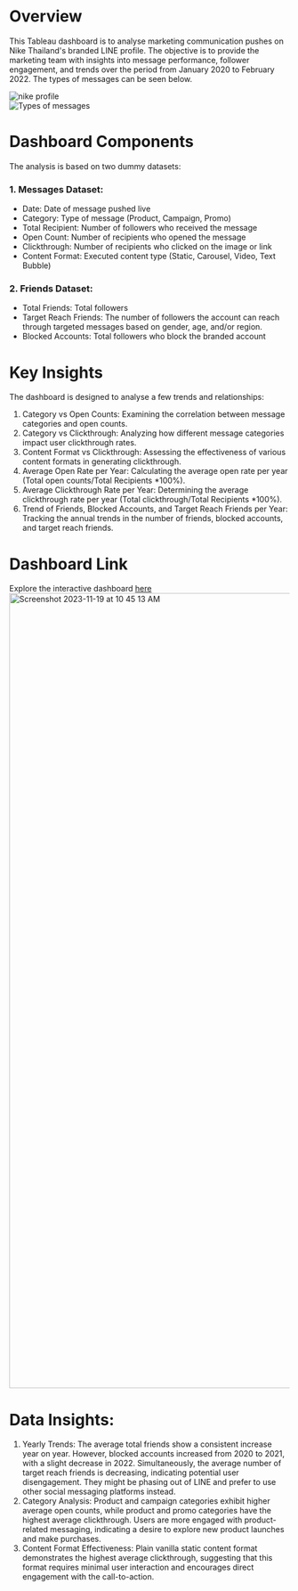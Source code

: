 # Overview
This Tableau dashboard is to analyse marketing communication pushes on Nike Thailand's branded LINE profile. The objective is to provide the marketing team with insights into message performance, follower engagement, and trends over the period from January 2020 to February 2022. The types of messages can be seen below.

![nike profile](https://github.com/Kfkyyian1/linetableaudashboard/assets/146427900/8c4bd117-07fe-4881-b376-b02e88a2c19d) <br>
![Types of messages](https://github.com/Kfkyyian1/linetableaudashboard/assets/146427900/c5bb08cc-9554-4236-a7f6-2f1ef1e8bb16)

# Dashboard Components
The analysis is based on two dummy datasets:

### 1. Messages Dataset:
- Date: Date of message pushed live
- Category: Type of message (Product, Campaign, Promo)
- Total Recipient: Number of followers who received the message
- Open Count: Number of recipients who opened the message
- Clickthrough: Number of recipients who clicked on the image or link
- Content Format: Executed content type (Static, Carousel, Video, Text Bubble)

### 2. Friends Dataset:
- Total Friends: Total followers
- Target Reach Friends: The number of followers the account can reach through targeted messages based on gender, age, and/or region.
- Blocked Accounts: Total followers who block the branded account

# Key Insights
The dashboard is designed to analyse a few trends and relationships:
1. Category vs Open Counts: Examining the correlation between message categories and open counts.
2. Category vs Clickthrough: Analyzing how different message categories impact user clickthrough rates.
3. Content Format vs Clickthrough: Assessing the effectiveness of various content formats in generating clickthrough.
4. Average Open Rate per Year: Calculating the average open rate per year (Total open counts/Total Recipients *100%).
5. Average Clickthrough Rate per Year: Determining the average clickthrough rate per year (Total clickthrough/Total Recipients *100%).
6. Trend of Friends, Blocked Accounts, and Target Reach Friends per Year: Tracking the annual trends in the number of friends, blocked accounts, and target reach friends.

# Dashboard Link
Explore the interactive dashboard [here](https://public.tableau.com/app/profile/k.f4836/viz/NikeLINEDashboard/Dashboard?publish=yes)
<img width="1428" alt="Screenshot 2023-11-19 at 10 45 13 AM" src="https://github.com/Kfkyyian1/linetableaudashboard/assets/146427900/e954cdde-afb9-4388-827f-f08379bd100f">

# Data Insights:
1. Yearly Trends: The average total friends show a consistent increase year on year. However, blocked accounts increased from 2020 to 2021, with a slight decrease in 2022. Simultaneously, the average number of target reach friends is decreasing, indicating potential user disengagement. They might be phasing out of LINE and prefer to use other social messaging platforms instead.
2. Category Analysis: Product and campaign categories exhibit higher average open counts, while product and promo categories have the highest average clickthrough. Users are more engaged with product-related messaging, indicating a desire to explore new product launches and make purchases.
3. Content Format Effectiveness: Plain vanilla static content format demonstrates the highest average clickthrough, suggesting that this format requires minimal user interaction and encourages direct engagement with the call-to-action.
